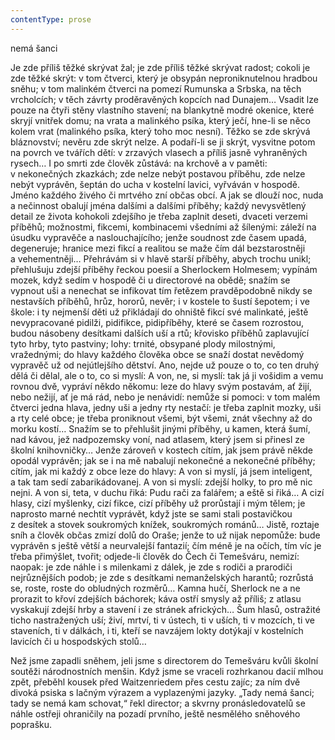 ```yaml
---
contentType: prose
---
```


<section>

nemá šanci

Je zde příliš těžké skrývat žal; je zde příliš těžké skrývat radost; cokoli je zde těžké skrýt: v tom čtverci, který je obsypán neproniknutelnou hradbou sněhu; v tom malinkém čtverci na pomezí Rumunska a Srbska, na těch vrcholcích; v těch závrty proděravěných kopcích nad Dunajem… Vsadit lze pouze na čtyři stěny vlastního stavení; na blankytně modré okenice, které skryjí vnitřek domu; na vrata a malinkého psíka, který ječí, hne-li se něco kolem vrat (malinkého psíka, který toho moc nesní). Těžko se zde skrývá bláznovství; nevěru zde skrýt nelze. A podaří-li se ji skrýt, vysvitne potom na povrch ve tvářích dětí: v zrzavých vlasech a příliš jasně vyhraněných rysech… I po smrti zde člověk zůstává: na krchově a v paměti: v nekonečných zkazkách; zde nelze nebýt postavou příběhu, zde nelze nebýt vyprávěn, šeptán do ucha v kostelní lavici, vyřváván v hospodě. Jméno každého živého či mrtvého zní občas obcí. A jak se dlouží noc, nuda a nečinnost obalují jména dalšími a dalšími příběhy; každý nevysvětlený detail ze života kohokoli zdejšího je třeba zaplnit deseti, dvaceti verzemi příběhů; možnostmi, fikcemi, kombinacemi všedními až šílenými: záleží na úsudku vypravěče a naslouchajícího; jenže soudnost zde časem upadá, degeneruje; hranice mezi fikcí a realitou se maže čím dál bezstarostněji a vehementněji… Přehrávám si v hlavě starší příběhy, abych trochu unikl; přehlušuju zdejší příběhy řeckou poesií a Sherlockem Holmesem; vypínám mozek, když sedím v hospodě či u directorové na obědě; snažím se vypnout uši a nenechat se infikovat tím řetězem pravděpodobně nikdy se nestavších příběhů, hrůz, hororů, nevěr; i v kostele to šustí šepotem; i ve škole: i ty nejmenší děti už přikládají do ohniště fikcí své malinkaté, ještě nevypracované pidilži, pidifikce, pidipříběhy, které se časem rozrostou, budou násobeny desítkami dalších uší a rtů; křovisko příběhů zaplavující tyto hrby, tyto pastviny; lohy: trnité, obsypané plody milostnými, vražednými; do hlavy každého člověka obce se snaží dostat nevědomý vypravěč už od nejútlejšího dětství. Ano, nejde už pouze o to, co ten druhý dělá či dělal, ale o to, co si myslí: A von, ne, si myslí: tak já ji vošidim a vemu rovnou dvě, vypráví někdo někomu: leze do hlavy svým postavám, ať žijí, nebo nežijí, ať je má rád, nebo je nenávidí: nemůže si pomoci: v tom malém čtverci jedna hlava, jedny uši a jedny rty nestačí: je třeba zaplnit mozky, uši a rty celé obce; je třeba proniknout všemi, být všemi, znát všechny až do morku kostí… Snažím se to přehlušit jinými příběhy, u kamen, která šumí, nad kávou, jež nadpozemsky voní, nad atlasem, který jsem si přinesl ze školní knihovničky… Jenže zároveň v kostech cítím, jak jsem právě někde opodál vyprávěn; jak se i na mě nabalují nekonečné a nekonečné příběhy; cítím, jak mi každý z obce leze do hlavy: A von si myslí, já jsem inteligent, a tak tam sedí zabarikádovanej. A von si myslí: zdejší holky, to pro mě nic nejni. A von si, teta, v duchu řiká: Pudu rači za falářem; a eště si řiká… A cizí hlasy, cizí myšlenky, cizí fikce, cizí příběhy už prorůstají i mým tělem; je naprosto marné nechtít vyprávět, když jste se sami stali postavičkou z desítek a stovek soukromých knížek, soukromých románů… Jistě, roztaje sníh a člověk občas zmizí dolů do Oraše; jenže to už nijak nepomůže: bude vyprávěn s ještě větší a neurvalejší fantazií; čím méně je na očích, tím víc je třeba přimýšlet, tvořit; odjede-li člověk do Čech či Temešváru, nemizí: naopak: je zde náhle i s milenkami z dálek, je zde s rodiči a prarodiči nejrůznějších podob; je zde s desítkami nemanželských harantů; rozrůstá se, roste, roste do obludných rozměrů… Kamna hučí, Sherlock ne a ne prorazit to křoví zdejších báchorek; káva ostří smysly až příliš; z atlasu vyskakují zdejší hrby a stavení i ze stránek afrických… Šum hlasů, ostražité ticho nastražených uší; živí, mrtví, ti v ústech, ti v uších, ti v mozcích, ti ve staveních, ti v dálkách, i ti, kteří se navzájem lokty dotýkají v kostelních lavicích či u hospodských stolů…

Než jsme zapadli sněhem, jeli jsme s directorem do Temešváru kvůli školní soutěži národnostních menšin. Když jsme se vraceli rozhrkanou dacií mlhou zpět, přeběhl kousek před Waitzenriedem přes cestu zajíc; za ním dvě divoká psiska s lačným výrazem a vyplazenými jazyky. „Tady nemá šanci; tady se nemá kam schovat,“ řekl director; a skvrny pronásledovatelů se náhle ostřeji ohraničily na pozadí prvního, ještě nesmělého sněhového poprašku.

</section>
